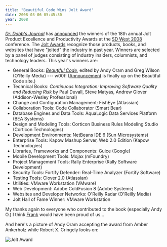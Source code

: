 ```yaml
---
title: "Beautiful Code Wins Jolt Award"
date: 2008-03-06 05:45:30
year: 2008
---
```

<a href="http://www.ddj.com"><em>Dr. Dobb's Journal</em></a> has <a href="http://www.ddj.com/blog/portal/archives/2008/03/jolt_award_winn.html">announced</a> the winners of the 18th annual Jolt Product Excellence and Productivity Awards at the <a href="http://www.sdexpo.com/">SD West 2008 </a>conference. The <a href="http://www.joltawards.com/">Jolt Awards</a> recognize those products, books, and websites that have "jolted" the industry in past year. Winners are selected by a panel of judges consisting of industry insiders, columnists, and technology leaders. This year's winners are:
<ul>
	<li>General Books: <a href="http://beautifulcode.oreillynet.com/"><cite>Beautiful Code</cite></a>, edited by Andy Oram and Greg Wilson (O'Reilly Media) --- w00t! (<a href="http://beautifulcode.oreillynet.com/2008/03/beautiful_code_wins_jolt_award.php">Announcement</a> is finally up on the Beautiful Code site.)</li>
	<li>Technical Books: <cite>Continuous Integration: Improving Software Quality and Reducing Risk</cite> by Paul Duvall, Steve Matyas, Andrew Glover (Addison-Wesley Professional)</li>
	<li>Change and Configuration Management: FishEye (Atlassian)</li>
	<li>Collaboration Tools: Code Collaborator (Smart Bear)</li>
	<li>Database Engines and Data Tools: AquaLogic Data Services Platform (BEA Systems)</li>
	<li>Design and Modeling Tools: Corticon Business Rules Modeling Studio (Corticon Technologies)</li>
	<li>Development Environments: NetBeans IDE 6 (Sun Microsystems)</li>
	<li>Enterprise Tools: Kapow Mashup Server, Web 2.0 Edition (Kapow Technologies)</li>
	<li>Libraries, Frameworks and Components: Guice (Google)</li>
	<li>Mobile Development Tools: Mojax (mFoundry)</li>
	<li>Project Management Tools: Rally Enterprise (Rally Software Development)</li>
	<li>Security Tools: Fortify Defender: Real-Time Analyzer (Fortify Software)</li>
	<li>Testing Tools: Clover 2.0 (Atlassian)</li>
	<li>Utilities: VMware Workstation (VMware)</li>
	<li>Web Development: Adobe ColdFusion 8 (Adobe Systems)</li>
	<li>Websites and Developer Networks: O'Reilly Radar (O'Reilly Media)</li>
	<li>Jolt Hall of Fame Winner: VMware Workstation</li>
</ul>
My thanks again to everyone who contributed to the book (especially Andy O.)  I think <a href="http://www.oreilly.com/news/frank_0701.html">Frank</a> would have been proud of us...

And here's a picture of Andy Oram accepting the award from Amber Ankerholz while Robert X. Cringely looks on:

<img src="{{'/files/2008/03/jolt.jpg' | relative_url}}" alt="Jolt Award" />
